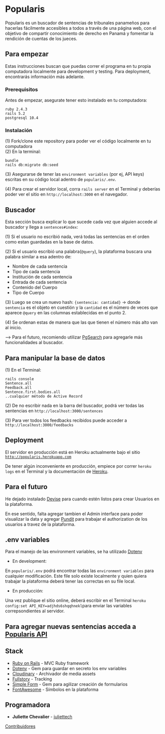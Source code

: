 # Popularis

Popularis es un buscador de sentencias de tribunales panameños para hacerlas fácilmente accesibles a todos a través de una página web, con el objetivo de compartir conocimiento de derecho en Panamá y fomentar la rendición de cuentas de los jueces.

## Para empezar

Estas instrucciones buscan que puedas correr el programa en tu propia computadora localmente para development y testing. Para deployment, encontrarás información más adelante.

### Prerequisitos

Antes de empezar, asegurate tener esto instalado en tu computadora:

```
ruby 2.4.3
rails 5.2
postgresql 10.4
```

### Instalación

(1) Fork/clone este repository para poder ver el código localmente en tu computadora <br>
(2) En la terminal:

```
bundle
rails db:migrate db:seed
```

(3) Asegurarse de tener las `environment variables` (por ej, API keys) escritas en su código local adentro de `popularis/.env`.

(4) Para crear el servidor local, corra `rails server` en el Terminal y deberías poder ver el sitio en <code>http://localhost:3000</code> en el navegador.


<!--
## Running the tests

Explain how to run the automated tests for this system -->

<!-- ### Break down into end to end tests

Explain what these tests test and why

```
Give an example
``` -->

<!-- ### And coding style tests

Explain what these tests test and why

```
Give an example
``` -->

## Buscador

Esta sección busca explicar lo que sucede cada vez que alguien accede al buscador y llega a `sentences#index`:

(1) Si el usuario no escribió nada, verá todas las sentencias en el orden como estan guardadas en la base de datos.

(2) Si el usuario escribió una palabra(`@query`), la plataforma buscara una palabra similar a esa adentro de:

 * Nombre de cada sentencia
 * Tipo de cada sentencia
 * Institución de cada sentencia
 * Entrada de cada sentencia
 * Contenido del Cuerpo
 * Tipo de Cuerpo

(3) Luego se crea un nuevo hash: `{sentencia: cantidad}` -> donde `sentencia` es el objeto en cuestión y la `cantidad` es el número de veces que aparece `@query` en las columnas establecidas en el punto 2.

(4) Se ordenan estas de manera que las que tienen el número más alto van al inicio.

--> Para el futuro, recomiendo utilizar [PgSearch](https://github.com/Casecommons/pg_search) para agregarle más funcionalidades al buscador.

## Para manipular la base de datos

(1) En el Terminal:

```
rails console
Sentence.all
Feedback.all
Sentence.first.bodies.all
..cualquier método de Active Record
```

(2) De no escribir nada en la barra del buscador, podrá ver todas las sentencias en `http://localhost:3000/sentences`

(3) Para ver todos los feedbacks recibidos puede acceder a `http://localhost:3000/feedbacks`

## Deployment

El servidor en producción está en Heroku actualmente bajo el sitio <code>http://popularis.herokuapp.com</code>

De tener algún inconveniente en producción, empiece por correr <code>heroku logs</code> en el Terminal y la documentación de [Heroku](https://devcenter.heroku.com/).

## Para el futuro

He dejado instalado [Devise](https://github.com/plataformatec/devise) para cuando estén listos para crear Usuarios en la plataforma.

En ese sentido, falta agregar tambien el Admin interface para poder visualizar la data y agregar [Pundit](https://github.com/varvet/pundit) para trabajar el authorization de los usuarios a travez de la plataforma.

## .env variables

Para el manejo de las environment variables, se ha utilizado [Dotenv](https://github.com/bkeepers/dotenv)

* En development:

En `popularis/.env` podrá encontrar todas las `environment variables` para cualquier modificación. Este file solo existe localmente y quien quiera trabajar la plataforma deberá tener las correctas en su file local.

* En producción:

Una vez publique el sitio online, deberá escribir en el Terminal `heroku config:set API_KEY=adjhds6shqqhnekl`para enviar las variables correpsondientes al servidor.

## Para agregar nuevas sentencias acceda a [Popularis API](https://github.com/juliet-tech/popularis-api)

## Stack

* [Ruby on Rails](https://guides.rubyonrails.org/getting_started.html) - MVC Ruby framework
* [Dotenv](https://github.com/bkeepers/dotenv) - Gem para guardar en secreto los env variables
* [Cloudinary](https://cloudinary.com/) - Archivador de  media assets
* [Fullstory](https://www.fullstory.com/) - Tracking
* [Simple Form](https://github.com/plataformatec/simple_form) - Gem para agilizar creación de formularios
* [FontAwesome](https://fontawesome.com/) - Símbolos en la plataforma

## Programadora

* **Juliette Chevalier** - [juliettech](https://github.com/juliet-tech)

[Contribuidores](https://github.com/your/project/contributors)

